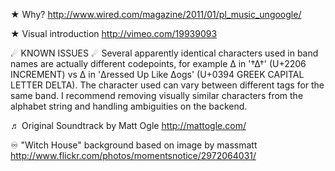 ★ Why?
http://www.wired.com/magazine/2011/01/pl_music_ungoogle/

★ Visual introduction
http://vimeo.com/19939093

☄ KNOWN ISSUES ☄
Several apparently identical characters used in band names are actually different codepoints, for example ∆ in '†∆†' (U+2206 INCREMENT) vs Δ in 'Δressed Up Like Δogs' (U+0394 GREEK CAPITAL LETTER DELTA). The character used can vary between different tags for the same band. I recommend removing visually similar characters from the alphabet string and handling ambiguities on the backend. 

♬ Original Soundtrack by Matt Ogle
http://mattogle.com/

♾ "Witch House" background based on image by massmatt
http://www.flickr.com/photos/momentsnotice/2972064031/
